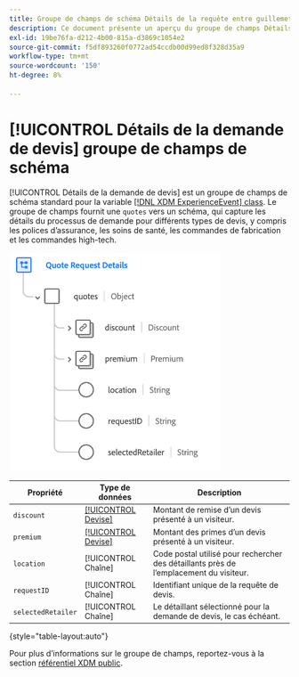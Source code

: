 ```yaml
---
title: Groupe de champs de schéma Détails de la requête entre guillemets
description: Ce document présente un aperçu du groupe de champs Détails de la demande de devis .
exl-id: 19be76fa-d212-4b00-815a-d3869c1054e2
source-git-commit: f5df893260f0772ad54ccdb00d99ed8f328d35a9
workflow-type: tm+mt
source-wordcount: '150'
ht-degree: 8%

---
```


# [!UICONTROL Détails de la demande de devis] groupe de champs de schéma

[!UICONTROL Détails de la demande de devis] est un groupe de champs de schéma standard pour la variable [[!DNL XDM ExperienceEvent] class](../../classes/experienceevent.md). Le groupe de champs fournit une `quotes` vers un schéma, qui capture les détails du processus de demande pour différents types de devis, y compris les polices d’assurance, les soins de santé, les commandes de fabrication et les commandes high-tech.

![](../../images/field-groups/quote-request-details.png)

| Propriété | Type de données | Description |
| --- | --- | --- |
| `discount` | [[!UICONTROL Devise]](../../data-types/currency.md) | Montant de remise d’un devis présenté à un visiteur. |
| `premium` | [[!UICONTROL Devise]](../../data-types/currency.md) | Montant des primes d’un devis présenté à un visiteur. |
| `location` | [!UICONTROL Chaîne] | Code postal utilisé pour rechercher des détaillants près de l’emplacement du visiteur. |
| `requestID` | [!UICONTROL Chaîne] | Identifiant unique de la requête de devis. |
| `selectedRetailer` | [!UICONTROL Chaîne] | Le détaillant sélectionné pour la demande de devis, le cas échéant. |

{style=&quot;table-layout:auto&quot;}

Pour plus d’informations sur le groupe de champs, reportez-vous à la section [référentiel XDM public](https://github.com/adobe/xdm/blob/master/docs/reference/fieldgroups/experience-event/experienceevent-quote-request-details.schema.json).
